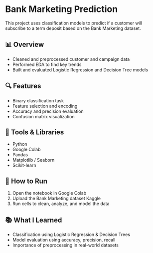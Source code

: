 # Bank Marketing Prediction

This project uses classification models to predict if a customer will subscribe to a term deposit based on the Bank Marketing dataset.

## 📊 Overview

- Cleaned and preprocessed customer and campaign data
- Performed EDA to find key trends
- Built and evaluated Logistic Regression and Decision Tree models

## 🔍 Features

- Binary classification task
- Feature selection and encoding
- Accuracy and precision evaluation
- Confusion matrix visualization

## 🧰 Tools & Libraries

- Python
- Google Colab
- Pandas
- Matplotlib / Seaborn
- Scikit-learn

## 🚀 How to Run

1. Open the notebook in Google Colab
2. Upload the Bank Marketing dataset Kaggle
3. Run cells to clean, analyze, and model the data

## 📚 What I Learned

- Classification using Logistic Regression & Decision Trees
- Model evaluation using accuracy, precision, recall
- Importance of preprocessing in real-world datasets
